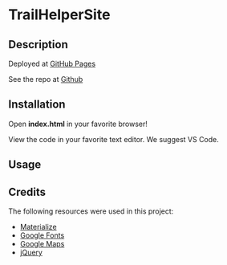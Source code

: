 # TrailHelperSite
## Description
<!-- write stuff here -->

Deployed at [GitHub Pages](https://davidsackett14.github.io/TrailHelperSite/)

See the repo at [Github](https://github.com/davidsackett14/)
## Installation
Open __index.html__ in your favorite browser!

View the code in your favorite text editor. We suggest VS Code.
## Usage
<!-- write stuff here -->

## Credits
The following resources were used in this project:

- [Materialize]()
- [Google Fonts]()
- [Google Maps](https://developers.google.com/maps/)
- [jQuery](https://jquery.com/)
